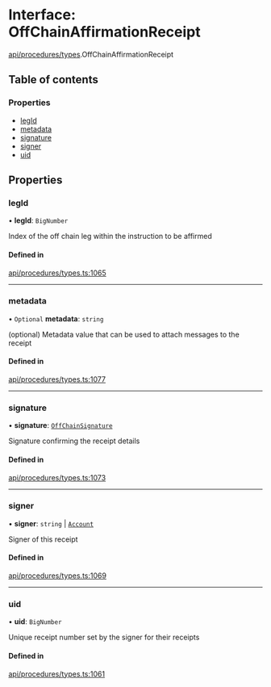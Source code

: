 # Interface: OffChainAffirmationReceipt

[api/procedures/types](../wiki/api.procedures.types).OffChainAffirmationReceipt

## Table of contents

### Properties

- [legId](../wiki/api.procedures.types.OffChainAffirmationReceipt#legid)
- [metadata](../wiki/api.procedures.types.OffChainAffirmationReceipt#metadata)
- [signature](../wiki/api.procedures.types.OffChainAffirmationReceipt#signature)
- [signer](../wiki/api.procedures.types.OffChainAffirmationReceipt#signer)
- [uid](../wiki/api.procedures.types.OffChainAffirmationReceipt#uid)

## Properties

### legId

• **legId**: `BigNumber`

Index of the off chain leg within the instruction to be affirmed

#### Defined in

[api/procedures/types.ts:1065](https://github.com/PolymeshAssociation/polymesh-sdk/blob/f8a937f04/src/api/procedures/types.ts#L1065)

___

### metadata

• `Optional` **metadata**: `string`

(optional) Metadata value that can be used to attach messages to the receipt

#### Defined in

[api/procedures/types.ts:1077](https://github.com/PolymeshAssociation/polymesh-sdk/blob/f8a937f04/src/api/procedures/types.ts#L1077)

___

### signature

• **signature**: [`OffChainSignature`](../wiki/api.procedures.types.OffChainSignature)

Signature confirming the receipt details

#### Defined in

[api/procedures/types.ts:1073](https://github.com/PolymeshAssociation/polymesh-sdk/blob/f8a937f04/src/api/procedures/types.ts#L1073)

___

### signer

• **signer**: `string` \| [`Account`](../wiki/api.entities.Account.Account)

Signer of this receipt

#### Defined in

[api/procedures/types.ts:1069](https://github.com/PolymeshAssociation/polymesh-sdk/blob/f8a937f04/src/api/procedures/types.ts#L1069)

___

### uid

• **uid**: `BigNumber`

Unique receipt number set by the signer for their receipts

#### Defined in

[api/procedures/types.ts:1061](https://github.com/PolymeshAssociation/polymesh-sdk/blob/f8a937f04/src/api/procedures/types.ts#L1061)
